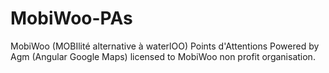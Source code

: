 # MobiWoo-PAs
MobiWoo (MOBIlité alternative à waterlOO) Points d'Attentions
Powered by Agm (Angular Google Maps) licensed to MobiWoo non profit organisation.

